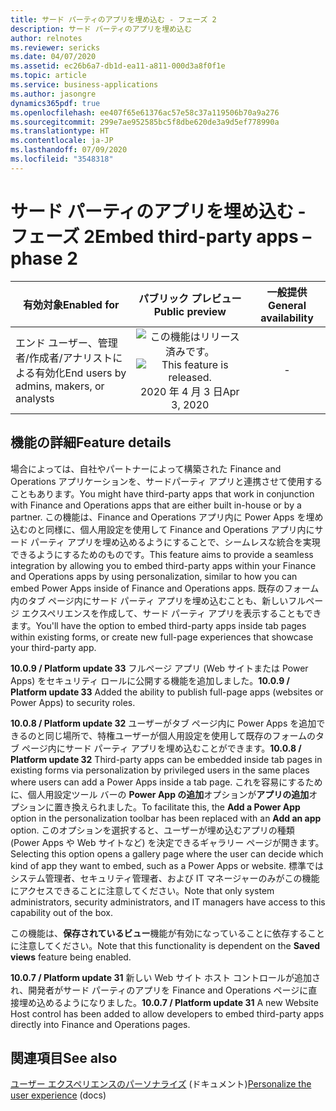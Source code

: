 ```yaml
---
title: サード パーティのアプリを埋め込む - フェーズ 2
description: サード パーティのアプリを埋め込む
author: relnotes
ms.reviewer: sericks
ms.date: 04/07/2020
ms.assetid: ec26b6a7-db1d-ea11-a811-000d3a8f0f1e
ms.topic: article
ms.service: business-applications
ms.author: jasongre
dynamics365pdf: true
ms.openlocfilehash: ee407f65e61376ac57e58c37a119506b70a9a276
ms.sourcegitcommit: 299e7ae952585bc5f8dbe620de3a9d5ef778990a
ms.translationtype: HT
ms.contentlocale: ja-JP
ms.lasthandoff: 07/09/2020
ms.locfileid: "3548318"
---
```

# <a name="embed-third-party-apps--phase-2"></a><span data-ttu-id="4abba-103">サード パーティのアプリを埋め込む - フェーズ 2</span><span class="sxs-lookup"><span data-stu-id="4abba-103">Embed third-party apps – phase 2</span></span>


| <span data-ttu-id="4abba-104">有効対象</span><span class="sxs-lookup"><span data-stu-id="4abba-104">Enabled for</span></span>    |  <span data-ttu-id="4abba-105">パブリック プレビュー</span><span class="sxs-lookup"><span data-stu-id="4abba-105">Public preview</span></span> | <span data-ttu-id="4abba-106">一般提供</span><span class="sxs-lookup"><span data-stu-id="4abba-106">General availability</span></span> | 
| ---------- | :----------: |:----------: |
|<span data-ttu-id="4abba-107">エンド ユーザー、管理者/作成者/アナリストによる有効化</span><span class="sxs-lookup"><span data-stu-id="4abba-107">End users by admins, makers, or analysts</span></span>|<span data-ttu-id="4abba-108">![この機能はリリース済みです。](/dynamics365-release-plan/media/green-checkmark.png "この機能はリリース済みです。")</span><span class="sxs-lookup"><span data-stu-id="4abba-108">![This feature is released.](/dynamics365-release-plan/media/green-checkmark.png "This feature is released.")</span></span> <span data-ttu-id="4abba-109">2020 年 4 月 3 日</span><span class="sxs-lookup"><span data-stu-id="4abba-109">Apr 3, 2020</span></span>| -|






## <a name="feature-details"></a><span data-ttu-id="4abba-110">機能の詳細</span><span class="sxs-lookup"><span data-stu-id="4abba-110">Feature details</span></span>
<!--feature detail start -->
<span data-ttu-id="4abba-111">場合によっては、自社やパートナーによって構築された Finance and Operations アプリケーションを、サードパーティ アプリと連携させて使用することもあります。</span><span class="sxs-lookup"><span data-stu-id="4abba-111">You might have third-party apps that work in conjunction with Finance and Operations apps that are either built in-house or by a partner.</span></span> <span data-ttu-id="4abba-112">この機能は、Finance and Operations アプリ内に Power Apps を埋め込むのと同様に、個人用設定を使用して Finance and Operations アプリ内にサード パーティ アプリを埋め込めるようにすることで、シームレスな統合を実現できるようにするためのものです。</span><span class="sxs-lookup"><span data-stu-id="4abba-112">This feature aims to provide a seamless integration by allowing you to embed third-party apps within your Finance and Operations apps by using personalization, similar to how you can embed Power Apps inside of Finance and Operations apps.</span></span> <span data-ttu-id="4abba-113">既存のフォーム内のタブ ページ内にサード パーティ アプリを埋め込むことも、新しいフルページ エクスペリエンスを作成して、サード パーティ アプリを表示することもできます。</span><span class="sxs-lookup"><span data-stu-id="4abba-113">You'll have the option to embed third-party apps inside tab pages within existing forms, or create new full-page experiences that showcase your third-party app.</span></span>

<span data-ttu-id="4abba-114">**10.0.9 / Platform update 33** フルページ アプリ (Web サイトまたは Power Apps) をセキュリティ ロールに公開する機能を追加しました。</span><span class="sxs-lookup"><span data-stu-id="4abba-114">**10.0.9 / Platform update 33** Added the ability to publish full-page apps (websites or Power Apps) to security roles.</span></span>  

<span data-ttu-id="4abba-115">**10.0.8 / Platform update 32** ユーザーがタブ ページ内に Power Apps を追加できるのと同じ場所で、特権ユーザーが個人用設定を使用して既存のフォームのタブ ページ内にサード パーティ アプリを埋め込むことができます。</span><span class="sxs-lookup"><span data-stu-id="4abba-115">**10.0.8 / Platform update 32** Third-party apps can be embedded inside tab pages in existing forms via personalization by privileged users in the same places where users can add a Power Apps inside a tab page.</span></span> <span data-ttu-id="4abba-116">これを容易にするために、個人用設定ツール バーの **Power App の追加**オプションが**アプリの追加**オプションに置き換えられました。</span><span class="sxs-lookup"><span data-stu-id="4abba-116">To facilitate this, the **Add a Power App** option in the personalization toolbar has been replaced with an **Add an app** option.</span></span> <span data-ttu-id="4abba-117">このオプションを選択すると、ユーザーが埋め込むアプリの種類 (Power Apps や Web サイトなど) を決定できるギャラリー ページが開きます。</span><span class="sxs-lookup"><span data-stu-id="4abba-117">Selecting this option opens a gallery page where the user can decide which kind of app they want to embed, such as a Power Apps or website.</span></span> <span data-ttu-id="4abba-118">標準ではシステム管理者、セキュリティ管理者、および IT マネージャーのみがこの機能にアクセスできることに注意してください。</span><span class="sxs-lookup"><span data-stu-id="4abba-118">Note that only system administrators, security administrators, and IT managers have access to this capability out of the box.</span></span>  

<span data-ttu-id="4abba-119">この機能は、**保存されているビュー**機能が有効になっていることに依存することに注意してください。</span><span class="sxs-lookup"><span data-stu-id="4abba-119">Note that this functionality is dependent on the **Saved views** feature being enabled.</span></span>

<span data-ttu-id="4abba-120">**10.0.7 / Platform update 31** 新しい Web サイト ホスト コントロールが追加され、開発者がサード パーティのアプリを Finance and Operations ページに直接埋め込めるようになりました。</span><span class="sxs-lookup"><span data-stu-id="4abba-120">**10.0.7 / Platform update 31** A new Website Host control has been added to allow developers to embed third-party apps directly into Finance and Operations pages.</span></span>
<!--feature detail end -->










## <a name="see-also"></a><span data-ttu-id="4abba-121">関連項目</span><span class="sxs-lookup"><span data-stu-id="4abba-121">See also</span></span>

<!--docs start-->
<span data-ttu-id="4abba-122">[ユーザー エクスペリエンスのパーソナライズ](https://docs.microsoft.com/dynamics365/fin-ops-core/fin-ops/get-started/personalize-user-experience) (ドキュメント)</span><span class="sxs-lookup"><span data-stu-id="4abba-122">[Personalize the user experience](https://docs.microsoft.com/dynamics365/fin-ops-core/fin-ops/get-started/personalize-user-experience) (docs)</span></span>
<!--docs end-->
